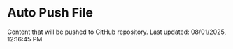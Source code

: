# Auto Push File

Content that will be pushed to GitHub repository.
Last updated: 08/01/2025, 12:16:45 PM